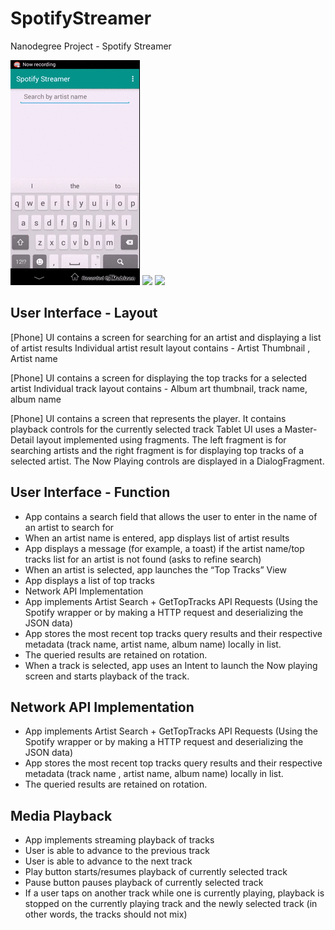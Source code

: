 # SpotifyStreamer
Nanodegree Project - Spotify Streamer

![](https://raw.githubusercontent.com/theeheng/SpotifyStreamer/master/samples/demo1.gif)
![](https://raw.githubusercontent.com/theeheng/SpotifyStreamer/master/samples/demo2.gif)
![](https://raw.githubusercontent.com/theeheng/SpotifyStreamer/master/samples/demo3.gif)

User Interface - Layout  
----------------------- 
 
[Phone] UI contains a screen for searching for an artist and displaying a list of artist results
Individual artist result layout contains - Artist Thumbnail , Artist name
 
[Phone] UI contains a screen for displaying the top tracks for a selected artist
Individual track layout contains - Album art thumbnail, track name, album name
 
[Phone] UI contains a screen that represents the player. It contains  playback controls for the currently selected track
Tablet UI uses a Master-Detail layout implemented using fragments. The left fragment is for searching artists and the right fragment is for displaying top tracks of a selected artist. The Now Playing controls are displayed in a DialogFragment.
 
 
User Interface - Function 
------------------------- 
 
- App contains a search field that allows the user to enter in the name of an artist to search for 
- When an artist name is entered, app displays list of artist results 
- App displays a message (for example, a toast) if the artist name/top tracks list for an artist is not found (asks to refine search) 
- When an artist is selected, app launches the “Top Tracks” View
- App displays a list of top tracks
- Network API Implementation  
- App implements Artist Search + GetTopTracks API Requests (Using the Spotify wrapper or by making a HTTP request and deserializing the JSON data)
- App stores the most recent top tracks query results and their respective metadata (track name, artist name, album name) locally in list.
- The queried results are retained on rotation.
- When a track is selected, app uses an Intent to launch the Now playing screen and starts playback of the track.
 
Network API Implementation  
-------------------------- 
 
- App implements Artist Search + GetTopTracks API Requests (Using the Spotify wrapper or by making a HTTP request and deserializing the JSON data)
- App stores the most recent top tracks query results and their respective metadata (track name , artist name, album name) locally in list.
- The queried results are retained on rotation.
 
Media Playback 
-------------- 
- App implements streaming playback of tracks
- User is able to advance to the previous track
- User is able to advance to the next track
- Play button starts/resumes playback of currently selected track
- Pause button pauses playback of currently selected track
- If a user taps on another track while one is currently playing, playback is stopped on the currently playing track and the newly selected track (in other words, the tracks should not mix)
 

